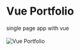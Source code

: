 # Vue Portfolio

single page app with vue <br>
<br>
![Vue Portfolio](https://github.com/YamnJoha1/VUE-Portfolio/assets/122623147/73e6f3fd-4e9a-424e-a103-3e4dab17c3ba)

